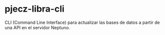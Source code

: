 # pjecz-libra-cli
CLI (Command Line Interface) para actualizar las bases de datos a partir de una API en el servidor Neptuno.
